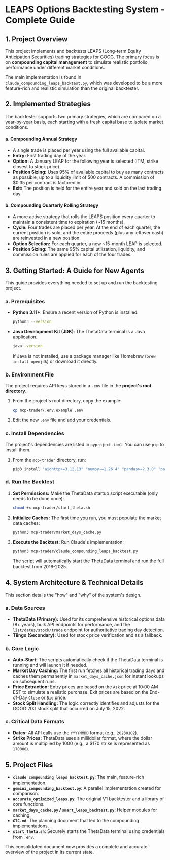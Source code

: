 # LEAPS Options Backtesting System - Complete Guide

## 1. Project Overview
This project implements and backtests LEAPS (Long-term Equity Anticipation Securities) trading strategies for GOOG. The primary focus is on **compounding capital management** to simulate realistic portfolio performance under different market conditions.

The main implementation is found in `claude_compounding_leaps_backtest.py`, which was developed to be a more feature-rich and realistic simulation than the original backtester.

## 2. Implemented Strategies

The backtester supports two primary strategies, which are compared on a year-by-year basis, each starting with a fresh capital base to isolate market conditions.

#### a. Compounding Annual Strategy
- A single trade is placed per year using the full available capital.
- **Entry:** First trading day of the year.
- **Option:** A January LEAP for the following year is selected (ITM, strike closest to stock price).
- **Position Sizing:** Uses 95% of available capital to buy as many contracts as possible, up to a liquidity limit of 500 contracts. A commission of $0.35 per contract is factored in.
- **Exit:** The position is held for the entire year and sold on the last trading day.

#### b. Compounding Quarterly Rolling Strategy
- A more active strategy that rolls the LEAPS position every quarter to maintain a consistent time to expiration (~15 months).
- **Cycle:** Four trades are placed per year. At the end of each quarter, the current position is sold, and the entire proceeds (plus any leftover cash) are reinvested in a new position.
- **Option Selection:** For each quarter, a new ~15-month LEAP is selected.
- **Position Sizing:** The same 95% capital utilization, liquidity, and commission rules are applied for each of the four trades.

## 3. Getting Started: A Guide for New Agents

This guide provides everything needed to set up and run the backtesting project.

### a. Prerequisites

*   **Python 3.11+**: Ensure a recent version of Python is installed.
    ```bash
    python3 --version
    ```
*   **Java Development Kit (JDK)**: The ThetaData terminal is a Java application.
    ```bash
    java -version
    ```
    If Java is not installed, use a package manager like Homebrew (`brew install openjdk`) or download it directly.

### b. Environment File

The project requires API keys stored in a `.env` file in the **project's root directory**.

1.  From the project's root directory, copy the example:
    ```bash
    cp mcp-trader/.env.example .env
    ```
2.  Edit the new `.env` file and add your credentials.

### c. Install Dependencies

The project's dependencies are listed in `pyproject.toml`. You can use `pip` to install them.

1.  From the `mcp-trader` directory, run:
    ```bash
    pip3 install "aiohttp>=3.12.13" "numpy~=1.26.4" "pandas>=2.3.0" "pandas-ta>=0.3.14b" "python-dotenv>=1.0.1" "thetadata==0.9.11" "yfinance>=0.2.63" "python-dateutil>=2.8.2" "requests"
    ```

### d. Run the Backtest

1.  **Set Permissions:** Make the ThetaData startup script executable (only needs to be done once):
    ```bash
    chmod +x mcp-trader/start_theta.sh
    ```
2.  **Initialize Caches:** The first time you run, you must populate the market data caches:
    ```bash
    python3 mcp-trader/market_days_cache.py
    ```
3.  **Execute the Backtest:** Run Claude's implementation:
    ```bash
    python3 mcp-trader/claude_compounding_leaps_backtest.py
    ```
    The script will automatically start the ThetaData terminal and run the full backtest from 2016-2025.

## 4. System Architecture & Technical Details

This section details the "how" and "why" of the system's design.

### a. Data Sources

*   **ThetaData (Primary):** Used for its comprehensive historical options data (8+ years), bulk API endpoints for performance, and the `list/dates/stock/trade` endpoint for authoritative trading day detection.
*   **Tiingo (Secondary):** Used for stock price verification and as a fallback.

### b. Core Logic

*   **Auto-Start:** The scripts automatically check if the ThetaData terminal is running and will launch it if needed.
*   **Market Day Caching:** The first run fetches all historical trading days and caches them permanently in `market_days_cache.json` for instant lookups on subsequent runs.
*   **Price Extraction:** Entry prices are based on the `Ask` price at 10:00 AM EST to simulate a realistic purchase. Exit prices are based on the End-of-Day `Close` or `Bid` price.
*   **Stock Split Handling:** The logic correctly identifies and adjusts for the GOOG 20:1 stock split that occurred on July 15, 2022.

### c. Critical Data Formats

*   **Dates:** All API calls use the `YYYYMMDD` format (e.g., `20230102`).
*   **Strike Prices:** ThetaData uses a millidollar format, where the dollar amount is multiplied by 1000 (e.g., a $170 strike is represented as `170000`).

## 5. Project Files

*   **`claude_compounding_leaps_backtest.py`**: The main, feature-rich implementation.
*   **`gemini_compounding_backtest.py`**: A parallel implementation created for comparison.
*   **`accurate_optimized_leaps.py`**: The original V1 backtester and a library of core functions.
*   **`market_days_cache.py` / `smart_leaps_backtest.py`**: Helper modules for caching.
*   **`GTC.md`**: The planning document that led to the compounding implementations.
*   **`start_theta.sh`**: Securely starts the ThetaData terminal using credentials from `.env`.

This consolidated document now provides a complete and accurate overview of the project in its current state.

